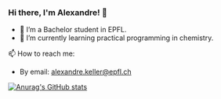 ### Hi there, I'm Alexandre! 👋

- 🔭 I’m a Bachelor student in EPFL.
- 🌱 I’m currently learning practical programming in chemistry.

📫 How to reach me:
- By email: alexandre.keller@epfl.ch

[![Anurag's GitHub stats](https://github-readme-stats.vercel.app/api?alexandreklr=anuraghazra)](https://github.com/anuraghazra/github-readme-stats)
